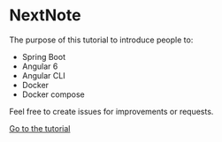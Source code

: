# NextNote

The purpose of this tutorial to introduce people to:

* Spring Boot
* Angular 6
* Angular CLI
* Docker
* Docker compose

Feel free to create issues for improvements or requests.

[Go to the tutorial](tutorial.md)